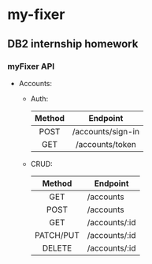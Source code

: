 # my-fixer
## DB2 internship homework

### myFixer API

- Accounts: 

    - Auth: 

        | Method        | Endpoint          |
        |:-------------:|:-----------------:|
        | POST          | /accounts/sign-in |
        | GET           | /accounts/token   |
    
    - CRUD:
    
        | Method        | Endpoint          |
        |:-------------:| ----------------- |
        | GET           | /accounts         |
        | POST          | /accounts         |
        | GET           | /accounts/:id     |
        | PATCH/PUT     | /accounts/:id     |
        | DELETE        | /accounts/:id     |
